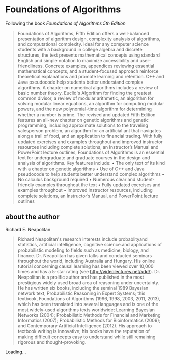 # Foundations of Algorithms

Following the book *Foundations of Algorithms 5th Edition*

> Foundations of Algorithms, Fifth Edition offers a well-balanced presentation of algorithm design, complexity analysis of algorithms, and computational complexity. Ideal for any computer science students with a background in college algebra and discrete structures, the text presents mathematical concepts using standard English and simple notation to maximize accessibility and user-friendliness. Concrete examples, appendices reviewing essential mathematical concepts, and a student-focused approach reinforce theoretical explanations and promote learning and retention. C++ and Java pseudocode help students better understand complex algorithms. A chapter on numerical algorithms includes a review of basic number theory, Euclid's Algorithm for finding the greatest common divisor, a review of modular arithmetic, an algorithm for solving modular linear equations, an algorithm for computing modular powers, and the new polynomial-time algorithm for determining whether a number is prime. The revised and updated Fifth Edition features an all-new chapter on genetic algorithms and genetic programming, including approximate solutions to the traveling salesperson problem, an algorithm for an artificial ant that navigates along a trail of food, and an application to financial trading. With fully updated exercises and examples throughout and improved instructor resources including complete solutions, an Instructor’s Manual and PowerPoint lecture outlines, Foundations of Algorithms is an essential text for undergraduate and graduate courses in the design and analysis of algorithms. Key features include: • The only text of its kind with a chapter on genetic algorithms • Use of C++ and Java pseudocode to help students better understand complex algorithms • No calculus background required • Numerous clear and student-friendly examples throughout the text • Fully updated exercises and examples throughout • Improved instructor resources, including complete solutions, an Instructor’s Manual, and PowerPoint lecture outlines

## about the author

Richard E. Neapolitan

> Richard Neapolitan's research interests include probablityand statistics, artificial intelligence, cognitive science.and applications of probabilistic modeling to fields such as medicine, biology, and finance. Dr. Neapolitan has given talks and conducted seminars throughout the world, including Australia and Hungary. His online tutorial concerning causal learning has been viewed over 10,000 times and has a 5-star rating (see http://videolectures.net/kdd/). Dr. Neapolitan is a prolific author and has published in the most prestigious widely used broad area of reasoning under uncertainty. He has written six books, including the seminal 1989 Bayesian network text, Probabilistic Reasoning in Expert Systems; this textbook, Foundations of Algorithms (1996, 1998, 2003, 2011, 2013), which has been translated into several languages and is one of the most widely-used algorithms texts worldwide; Learning Bayesian Networks (2004); Probabilistic Methods for Financial and Marketing Informatics (2007); Probabilistic Methods for Bioinformatics (2009); and Contemporary Artificial Intelligence (2012). His approach to textbook writing is innovative; his books have the reputation of making difficult concepts easy to understand while still remaining rigorous and thought-provoking.

Loading...
